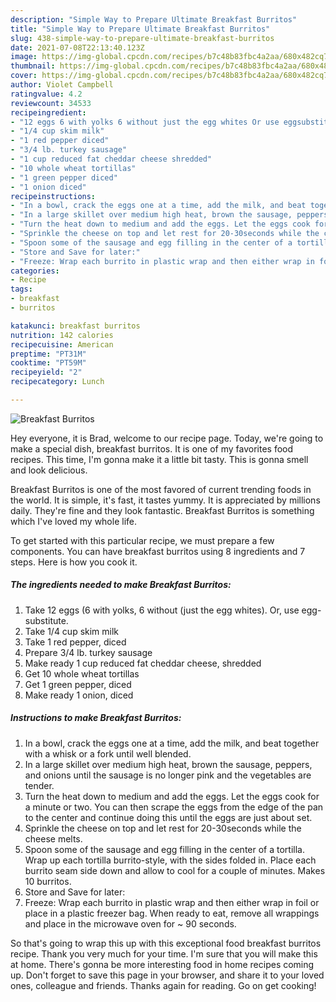 ```yaml
---
description: "Simple Way to Prepare Ultimate Breakfast Burritos"
title: "Simple Way to Prepare Ultimate Breakfast Burritos"
slug: 438-simple-way-to-prepare-ultimate-breakfast-burritos
date: 2021-07-08T22:13:40.123Z
image: https://img-global.cpcdn.com/recipes/b7c48b83fbc4a2aa/680x482cq70/breakfast-burritos-recipe-main-photo.jpg
thumbnail: https://img-global.cpcdn.com/recipes/b7c48b83fbc4a2aa/680x482cq70/breakfast-burritos-recipe-main-photo.jpg
cover: https://img-global.cpcdn.com/recipes/b7c48b83fbc4a2aa/680x482cq70/breakfast-burritos-recipe-main-photo.jpg
author: Violet Campbell
ratingvalue: 4.2
reviewcount: 34533
recipeingredient:
- "12 eggs 6 with yolks 6 without just the egg whites Or use eggsubstitute"
- "1/4 cup skim milk"
- "1 red pepper diced"
- "3/4 lb. turkey sausage"
- "1 cup reduced fat cheddar cheese shredded"
- "10 whole wheat tortillas"
- "1 green pepper diced"
- "1 onion diced"
recipeinstructions:
- "In a bowl, crack the eggs one at a time, add the milk, and beat together with a whisk or a fork until well blended."
- "In a large skillet over medium high heat, brown the sausage, peppers, and onions until the sausage is no longer pink and the vegetables are tender."
- "Turn the heat down to medium and add the eggs. Let the eggs cook for a minute or two. You can then scrape the eggs from the edge of the pan to the center and continue doing this until the eggs are just about set."
- "Sprinkle the cheese on top and let rest for 20-30seconds while the cheese melts."
- "Spoon some of the sausage and egg filling in the center of a tortilla. Wrap up each tortilla burrito-style, with the sides folded in. Place each burrito seam side down and allow to cool for a couple of minutes. Makes 10 burritos."
- "Store and Save for later:"
- "Freeze: Wrap each burrito in plastic wrap and then either wrap in foil or place in a plastic freezer bag. When ready to eat, remove all wrappings and place in the microwave oven for ~ 90 seconds."
categories:
- Recipe
tags:
- breakfast
- burritos

katakunci: breakfast burritos 
nutrition: 142 calories
recipecuisine: American
preptime: "PT31M"
cooktime: "PT59M"
recipeyield: "2"
recipecategory: Lunch

---
```



![Breakfast Burritos](https://img-global.cpcdn.com/recipes/b7c48b83fbc4a2aa/680x482cq70/breakfast-burritos-recipe-main-photo.jpg)

Hey everyone, it is Brad, welcome to our recipe page. Today, we're going to make a special dish, breakfast burritos. It is one of my favorites food recipes. This time, I'm gonna make it a little bit tasty. This is gonna smell and look delicious.



Breakfast Burritos is one of the most favored of current trending foods in the world. It is simple, it's fast, it tastes yummy. It is appreciated by millions daily. They're fine and they look fantastic. Breakfast Burritos is something which I've loved my whole life.


To get started with this particular recipe, we must prepare a few components. You can have breakfast burritos using 8 ingredients and 7 steps. Here is how you cook it.

<!--inarticleads1-->

##### The ingredients needed to make Breakfast Burritos:

1. Take 12 eggs (6 with yolks, 6 without (just the egg whites). Or, use egg-substitute.
1. Take 1/4 cup skim milk
1. Take 1 red pepper, diced
1. Prepare 3/4 lb. turkey sausage
1. Make ready 1 cup reduced fat cheddar cheese, shredded
1. Get 10 whole wheat tortillas
1. Get 1 green pepper, diced
1. Make ready 1 onion, diced




<!--inarticleads2-->

##### Instructions to make Breakfast Burritos:

1. In a bowl, crack the eggs one at a time, add the milk, and beat together with a whisk or a fork until well blended.
1. In a large skillet over medium high heat, brown the sausage, peppers, and onions until the sausage is no longer pink and the vegetables are tender.
1. Turn the heat down to medium and add the eggs. Let the eggs cook for a minute or two. You can then scrape the eggs from the edge of the pan to the center and continue doing this until the eggs are just about set.
1. Sprinkle the cheese on top and let rest for 20-30seconds while the cheese melts.
1. Spoon some of the sausage and egg filling in the center of a tortilla. Wrap up each tortilla burrito-style, with the sides folded in. Place each burrito seam side down and allow to cool for a couple of minutes. Makes 10 burritos.
1. Store and Save for later:
1. Freeze: Wrap each burrito in plastic wrap and then either wrap in foil or place in a plastic freezer bag. When ready to eat, remove all wrappings and place in the microwave oven for ~ 90 seconds.




So that's going to wrap this up with this exceptional food breakfast burritos recipe. Thank you very much for your time. I'm sure that you will make this at home. There's gonna be more interesting food in home recipes coming up. Don't forget to save this page in your browser, and share it to your loved ones, colleague and friends. Thanks again for reading. Go on get cooking!
